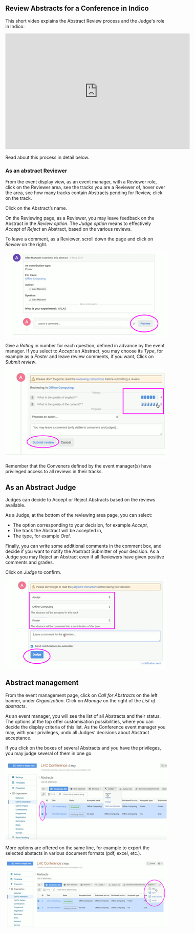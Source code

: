## Review Abstracts for a Conference in Indico

This short video explains the Abstract Review process and the Judge's role in Indico:

<iframe width="576" height="360" frameborder="0" src="https://cds.cern.ch/video/2275653?showTitle=true" allowfullscreen></iframe>

Read about this process in detail below.

### As an abstract Reviewer

From the event display view, as an event manager, with a Reviewer role, click on the Reviewer area, see the tracks you are a Reviewer of, hover over the area, see how many tracks contain Abstracts pending for Review, click on the track.

Click on the Abstract’s name.

On the Reviewing page, as a Reviewer, you may leave feedback on the Abstract in the _Review option_. The _Judge option_ means to effectively _Accept_ of _Reject_ an Abstract, based on the various reviews.

To leave a comment, as a Reviewer, scroll down the page and click on _Review_ on the right.

![](/assets/Conference_Abstract_Review_1.png)

Give a _Rating_ in number for each question, defined in advance by the event manager. 
If you select to _Accept_ an Abstract, you may choose its _Type_, for example as a _Poster_ and leave review comments, if you want,
Click on _Submit review_.

![](/assets/Conference_Abstract_Review_2.png)

Remember that the Conveners defined by the event manager(s) have privileged access to all reviews in their tracks.

## As an Abstract Judge

Judges can decide to Accept or Reject Abstracts based on the reviews available.

As a Judge, at the bottom of the reviewing area page, you can select:
- The option corresponding to your decision, for example _Accept_, 
- The track the Abstract will be accepted in, 
- The type, for example _Oral_. 

Finally, you can write some additional comments in the comment box, and decide if you want to notify the Abstract Submitter of your decision. As a Judge you may Reject an Abstract even if all Reviewers have given positive comments and grades. 

Click on _Judge_ to confirm.

![](/assets/Conference_Abstract_Review_3.png)

## Abstract management 

From the event management page, click on _Call for Abstracts_ on the left banner, under _Organization_.
Click on _Manage_ on the right of the _List of abstracts_.

As an event manager, you will see the list of all Abstracts and their status. The options at the top offer customisation possibilities, where you can decide the display criteria of this list. As the Conference event manager you may, with your privileges, undo all Judges’ decisions about Abstract acceptance.

If you click on the boxes of several Abstracts and you have the privileges, you may judge several of them in one go.

![](/assets/Conference_Abstract_Review_4.png)

More options are offered on the same line, for example to export the selected abstacts in various document formats (pdf, excel, etc.).

![](/assets/Conference_Abstract_Review_5.png)

